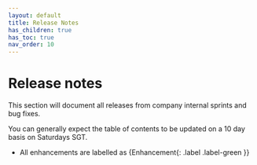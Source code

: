 ```yaml
---
layout: default
title: Release Notes
has_children: true
has_toc: true
nav_order: 10
---
```


# Release notes
This section will document all releases from company internal sprints and bug fixes.

You can generally expect the table of contents to be updated on a 10 day basis on Saturdays SGT.

- All enhancements are labelled as {Enhancement{: .label .label-green }}
